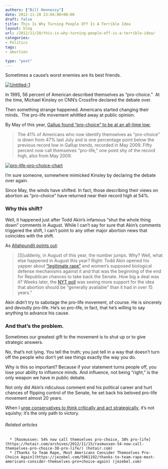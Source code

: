 ```yaml
---
authors: ["Bill Hennessy"]
date: 2012-11-20 23:04:00+00:00
draft: false
title: This Is Why Turning People Off Is A Terrible Idea
layout: blog
url: /2012/11/20/this-is-why-turning-people-off-is-a-terrible-idea/
categories:
- Politics
tags:
- abortion

type: "post"
---
```


Sometimes a cause’s worst enemies are its best friends.

[![Untitled-1](https://ludicrite.files.wordpress.com/2012/11/strategy-button_thumb.jpg)
](https://ludicrite.files.wordpress.com/2012/11/strategy-button.jpg)

In 1995, 56 percent of American described themselves as “pro-choice.”  At the time, Michael Kinsley on CNN’s Crossfire declared the debate over.

Then something strange happened. Americans started changing their minds.  The pro-life movement whittled away at public opinion.

By May of this year, [Gallup found “pro-choice” to be at an all-time low:](https://www.gallup.com/poll/154838/pro-choice-americans-record-low.aspx)


> The 41% of Americans who now identify themselves as "pro-choice" is down from 47% last July and is one percentage point below the previous record low in Gallup trends, recorded in May 2009. Fifty percent now call themselves "pro-life," one point shy of the record high, also from May 2009.


[![pro-life-pro-choice-chart](https://ludicrite.files.wordpress.com/2012/11/pro-life-pro-choice-chart_thumb.gif)
](https://ludicrite.files.wordpress.com/2012/11/pro-life-pro-choice-chart.gif)

I’m sure someone, somewhere mimicked Kinsley by declaring the debate over again.

Since May, the winds have shifted. In fact, those describing their views on abortion as “pro-choice” have returned near their record high at 54%.


### Why this shift?


Well, it happened just after Todd Akin’s infamous “shut the whole thing down” comments in August. While I can’t say for sure that Akin’s comments triggered the shift, I can’t point to any other major abortion news that coincides with the shift.

As [Allahpundit points out](https://hotair.com/archives/2012/11/15/rasmussen-54-now-call-themselves-pro-choice-38-pro-life/):


> [S]uddenly, in August of this year, the number jumps. Why? Well, what else happened in August this year? Right: Todd Akin opened his yapper about [“legitimate rape”](https://en.wikipedia.org/wiki/Todd_Akin_rape_and_pregnancy_comment_controversy) and women’s supposed biological defense mechanisms against it and that was the beginning of the end for Republican chances to take back the Senate. How big a deal was it? Weeks later, the [NYT poll](https://en.wikipedia.org/wiki/Todd_Akin_rape_and_pregnancy_comment_controversy) was seeing more support for the idea that abortion should be “generally available” than it had in over 15 years.”


Akin didn’t try to sabotage the pro-life movement, of course. He is sincerely and devoutly pro-life. He’s so pro-life, in fact, that he’s willing to say anything to advance his cause.


### And that’s the problem.


Sometimes our greatest gift to the movement is to shut up or to give strategic answers.

No, that’s not lying. You tell the truth; you just tell in a way that doesn’t turn off the people who don’t yet see things exactly the way you do.

Why is this so important? Because if your statement turns people off, you lose your ability to influence minds. And influence, not being “right,” is the only weapon we have in public debate.

Not only did Akin’s ridiculous comment end his political career and hurt chances of flipping control of the Senate, he set back his beloved pro-life movement almost 20 years.

When I [urge conservatives to think critically and act strategically](https://hennessysview.com/2012/11/19/vote-fraud-didnt-cost-romney-the-election/), it’s not squishy; it’s the only path to victory.


###### Related articles





	  * [Rasmussen: 54% now call themselves pro-choice, 38% pro-life](https://hotair.com/archives/2012/11/15/rasmussen-54-now-call-themselves-pro-choice-38-pro-life/) (hotair.com)
	  * [Thanks to Team Rape, Most Americans Consider Themselves Pro-Choice Again](https://jezebel.com/5961192/thanks-to-team-rape-most-americans-consider-themselves-pro+choice-again) (jezebel.com)

